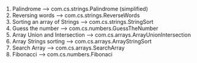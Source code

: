 1) Palindrome --> com.cs.strings.Palindrome (simplified)
2) Reversing words --> com.cs.strings.ReverseWords
3) Sorting an array of Strings --> com.cs.strings.StringSort
4) Guess the number --> com.cs.numbers.GuessTheNumber
5) Array Union and Intersection --> com.cs.arrays.ArrayUnionIntersection
6) Array Strings sorting --> com.cs.arrays.ArrayStringSort
7) Search Array --> com.cs.arrays.SearchArray
8) Fibonacci --> com.cs.numbers.Fibonaci
